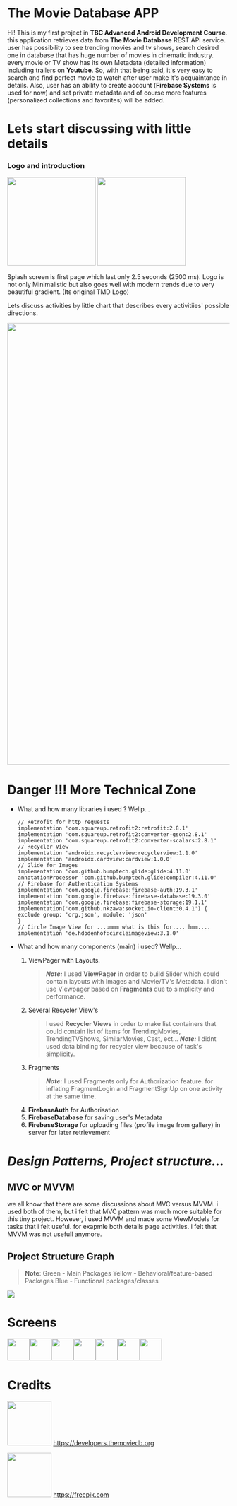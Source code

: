 ﻿# The Movie Database APP

Hi! This is my first project in  **TBC Advanced Android Development Course**. this application retrieves data from **The Movie Database** REST API service. user has possibility to see trending movies and tv shows, search desired one in database that has huge number of movies in cinematic industry. every movie or TV show has its own Metadata (detailed information) including trailers on **Youtube**. So, with that being said, it's very easy to search and find perfect movie to watch after user make it's acquaintance in details. Also, user has an ability to create account (**Firebase Systems** is used for now) and set private metadata and of course more features (personalized collections and favorites) will be added.  

# Lets start discussing with little details 

### Logo and introduction
<img src="https://i.imgur.com/yzAwHfm.png" width="200px">
<img src="https://i.imgur.com/py8FRRK.png" width="200px">

Splash screen is first page which last only 2.5 seconds (2500 ms). Logo is not only Minimalistic but also goes well with modern trends due to very beautiful gradient. (Its original TMD Logo)

Lets discuss activities by little chart that describes every activitiies' possible directions.

<img src="https://i.imgur.com/GcpNmZP.png" width="1000">


# Danger !!! More Technical Zone

- What and how many libraries i used ? Wellp...

      // Retrofit for http requests
      implementation 'com.squareup.retrofit2:retrofit:2.8.1'
	  implementation 'com.squareup.retrofit2:converter-gson:2.8.1'  
	  implementation 'com.squareup.retrofit2:converter-scalars:2.8.1'  
	  // Recycler View
	  implementation 'androidx.recyclerview:recyclerview:1.1.0'  
	  implementation 'androidx.cardview:cardview:1.0.0'  
	  // Glide for Images
	  implementation 'com.github.bumptech.glide:glide:4.11.0'  
	  annotationProcessor 'com.github.bumptech.glide:compiler:4.11.0'  
	  // Firebase for Authentication Systems
	  implementation 'com.google.firebase:firebase-auth:19.3.1'  
	  implementation 'com.google.firebase:firebase-database:19.3.0'  
	  implementation 'com.google.firebase:firebase-storage:19.1.1'  
	  implementation('com.github.nkzawa:socket.io-client:0.4.1') {  
	  exclude group: 'org.json', module: 'json'  
	  }  
	  // Circle Image View for ...ummm what is this for.... hmm.... 
	  implementation 'de.hdodenhof:circleimageview:3.1.0'

- What and how many components (main) i used? Wellp...
	1. ViewPager with Layouts.
		> ***Note:*** I used **ViewPager** in order to build Slider which could contain layouts with Images and Movie/TV's Metadata. I didn't use Viewpager based on **Fragments** due to simplicity and performance.
	2. Several Recycler View's
		>  I used **Recycler Views** in order to make list containers that could contain list of items for TrendingMovies, TrendingTVShows, SimilarMovies, Cast, ect... 
		***Note:*** I didnt used data binding for recycler view because of task's simplicity. 
	3. Fragments
		>***Note:*** I used Fragments only for Authorization feature. for inflating FragmentLogin and FragmentSignUp on one activity at the same time. 
	4. **FirebaseAuth** for Authorisation
	5. **FirebaseDatabase** for saving user's Metadata
	6. **FirebaseStorage** for uploading files (profile image from gallery) in server for later retrievement


# *Design Patterns, Project structure...*

## MVC or MVVM
we all know that there are some discussions about MVC versus MVVM. i used both of them, but i felt that MVC pattern was much more suitable for this tiny project.  However, i used MVVM and made some ViewModels for tasks that i felt useful. for exapmle both details page activities. i felt that MVVM was not usefull anymore.
## Project Structure Graph
> **Note**: 
> Green - Main Packages
>Yellow - Behavioral/feature-based Packages
>Blue - Functional packages/classes 

<img src="https://i.imgur.com/6iI5iQ3.png">

# Screens

<img src="https://i.imgur.com/kLjD1cW.png" width="50px"><img src="https://i.imgur.com/YlBH6dG.png" width="50px"><img src="https://i.imgur.com/TCgzy0n.png" width="50px"><img src="https://i.imgur.com/2CGzuy3.png" width="50px"><img src="https://i.imgur.com/EpInUaA.png" width="50px"><img src="https://i.imgur.com/GwzZD3C.png" width="50px"><img src="https://i.imgur.com/OaIZTZW.png" width="50px">

# Credits

 <img src="https://www.themoviedb.org/assets/1/v4/logos/primary-green-d70eebe18a5eb5b166d5c1ef0796715b8d1a2cbc698f96d311d62f894ae87085.svg" width="100px"> https://developers.themoviedb.org

<img src="https://avatar.cdnpk.net/23.jpg" width="100px"> https://freepik.com

